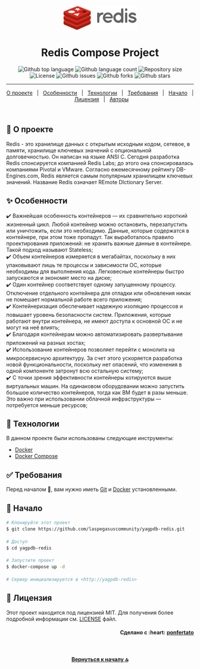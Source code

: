 <div align="center" id="top"> 
  <img src="./.github/app.png" alt="Redis Logo" />
</div>

<h1 align="center">Redis Compose Project</h1>

<p align="center">
  <img alt="Github top language" src="https://img.shields.io/github/languages/top/laspegasuscommunity/yagpdb-redis?color=56BEB8">
  <img alt="Github language count" src="https://img.shields.io/github/languages/count/laspegasuscommunity/yagpdb-redis?color=56BEB8">
  <img alt="Repository size" src="https://img.shields.io/github/repo-size/laspegasuscommunity/yagpdb-redis?color=56BEB8">
  <img alt="License" src="https://img.shields.io/github/license/laspegasuscommunity/yagpdb-redis?color=56BEB8">
  <img alt="Github issues" src="https://img.shields.io/github/issues/laspegasuscommunity/yagpdb-redis?color=56BEB8" />
  <img alt="Github forks" src="https://img.shields.io/github/forks/laspegasuscommunity/yagpdb-redis?color=56BEB8" />
  <img alt="Github stars" src="https://img.shields.io/github/stars/laspegasuscommunity/yagpdb-redis?color=56BEB8" />
</p>

<hr>

<p align="center">
  <a href="#dart-о-проекте">О проекте</a> &#xa0; | &#xa0;
  <a href="#sparkles-особенности">Особенности</a> &#xa0; | &#xa0;
  <a href="#rocket-технологии">Технологии</a> &#xa0; | &#xa0;
  <a href="#white_check_mark-требования">Требования</a> &#xa0; | &#xa0;
  <a href="#checkered_flag-начало">Начало</a> &#xa0; | &#xa0;
  <a href="#memo-лицензия">Лицензия</a> &#xa0; | &#xa0;
  <a href="https://github.com/orgs/laspegasuscommunity/people" target="_blank">Авторы</a>
</p>

<br>

## :dart: О проекте ##

Redis - это хранилище данных с открытым исходным кодом, сетевое, в памяти, хранилище ключевых значений с опциональной долговечностью. Он написан на языке ANSI C. Сегодня разработка Redis спонсируется компанией Redis Labs; до этого она спонсировалась компаниями Pivotal и VMware. Согласно ежемесячному рейтингу DB-Engines.com, Redis является самым популярным хранилищем ключевых значений. Название Redis означает REmote DIctionary Server.

## :sparkles: Особенности ##

:heavy_check_mark: Важнейшая особенность контейнеров — их сравнительно короткий жизненный цикл. Любой контейнер можно остановить, перезапустить или уничтожить, если это необходимо. Данные, которые содержатся в контейнере, при этом тоже пропадут. Так выработалось правило проектирования приложений: не хранить важные данные в контейнере. Такой подход называют Stateless;\
:heavy_check_mark: Объем контейнеров измеряется в мегабайтах, поскольку в них упаковывают лишь те процессы и зависимости ОС, которые необходимы для выполнения кода. Легковесные контейнеры быстро запускаются и экономят место на диске;\
:heavy_check_mark: Один контейнер соответствует одному запущенному процессу. Отключение отдельного контейнера для отладки или обновления никак не помешает нормальной работе всего приложения;\
:heavy_check_mark: Контейнеризация обеспечивает надежную изоляцию процессов и повышает уровень безопасности систем. Приложения, которые работают внутри контейнера, не имеют доступа к основной ОС и не могут на неё влиять;\
:heavy_check_mark: Благодаря контейнерам можно автоматизировать развертывание приложений на разных хостах;\
:heavy_check_mark: Использование контейнеров позволяет перейти с монолита на микросервисную архитектуру. За счет этого ускоряется разработка новой функциональности, поскольку нет опасений, что изменения в одной компоненте затронут всю остальную систему;\
:heavy_check_mark: С точки зрения эффективности контейнеры котируются выше виртуальных машин. На одинаковом оборудовании можно запустить большое количество контейнеров, тогда как ВМ будет в разы меньше. Это важно при использовании облачной инфраструктуры — потребуется меньше ресурсов;

## :rocket: Технологии ##

В данном проекте были использованы следующие инструменты:

- [Docker](https://www.docker.com/)
- [Docker Compose](https://docs.docker.com/compose/)

## :white_check_mark: Требования ##

Перед началом :checkered_flag:, вам нужно иметь [Git](https://git-scm.com) и [Docker](https://www.docker.com/) установленными.

## :checkered_flag: Начало ##

```bash
# Клонируйте этот проект
$ git clone https://github.com/laspegasuscommunity/yagpdb-redis.git

# Доступ
$ cd yagpdb-redis

# Запустите проект
$ docker-compose up -d

# Сервер инициализируется в <http://yagpdb-redis>
```

## :memo: Лицензия ##

Этот проект находится под лицензией MIT. Для получения более подробной информации см. [LICENSE](LICENSE) файл.

<h4 align="right"> 
	Сделано с :heart: <a href="https://github.com/orgs/laspegasuscommunity/people/ponfertato" target="_blank">ponfertato</a>
</h4> 

&#xa0;

<h4 align="center"> 
	<a href="#top">Вернуться к началу 🔝</a>
</h4> 
